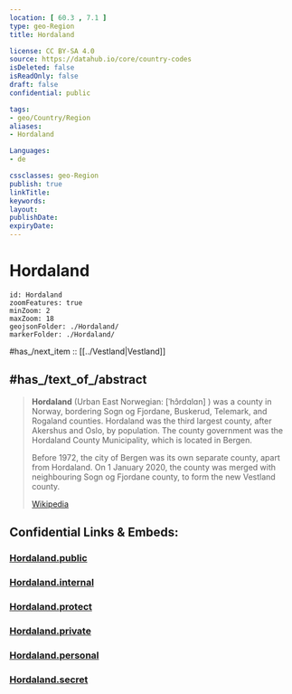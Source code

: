 ```yaml
---
location: [ 60.3 , 7.1 ] 
type: geo-Region
title: Hordaland

license: CC BY-SA 4.0
source: https://datahub.io/core/country-codes
isDeleted: false
isReadOnly: false
draft: false
confidential: public

tags:
- geo/Country/Region
aliases:
- Hordaland

Languages:
- de

cssclasses: geo-Region
publish: true
linkTitle: 
keywords: 
layout: 
publishDate: 
expiryDate: 
---
```


# Hordaland

```leaflet
id: Hordaland
zoomFeatures: true 
minZoom: 2 
maxZoom: 18
geojsonFolder: ./Hordaland/
markerFolder: ./Hordaland/
```

#has_/next_item :: [[../Vestland|Vestland]] 


## #has_/text_of_/abstract 

> **Hordaland** (Urban East Norwegian: [ˈhɔ̂rdɑlɑn] ) was a county in Norway, 
> bordering Sogn og Fjordane, Buskerud, Telemark, and Rogaland counties. 
> Hordaland was the third largest county, after Akershus and Oslo, by population. 
> The county government was the Hordaland County Municipality, which is located in Bergen. 
> 
> Before 1972, the city of Bergen was its own separate county, apart from Hordaland. 
> On 1 January 2020, the county was merged with neighbouring Sogn og Fjordane county, to form the new Vestland county.
>
> [Wikipedia](https://en.wikipedia.org/wiki/Hordaland)


## Confidential Links & Embeds: 

### [Hordaland.public](/_public/\Earth\Continent\Europe\Europe~North\Norway\Counties~Norway\VestlandHordaland.public.md) 

### [Hordaland.internal](/_internal/\Earth\Continent\Europe\Europe~North\Norway\Counties~Norway\VestlandHordaland.internal.md) 

### [Hordaland.protect](/_protect/\Earth\Continent\Europe\Europe~North\Norway\Counties~Norway\VestlandHordaland.protect.md) 

### [Hordaland.private](/_private/\Earth\Continent\Europe\Europe~North\Norway\Counties~Norway\VestlandHordaland.private.md) 

### [Hordaland.personal](/_personal/\Earth\Continent\Europe\Europe~North\Norway\Counties~Norway\VestlandHordaland.personal.md) 

### [Hordaland.secret](/_secret/\Earth\Continent\Europe\Europe~North\Norway\Counties~Norway\VestlandHordaland.secret.md)

